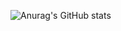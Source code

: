 ![Anurag's GitHub stats](https://github-readme-stats.vercel.app/api?username=AlexLiuDev233&count_private=true&locale=cn)
